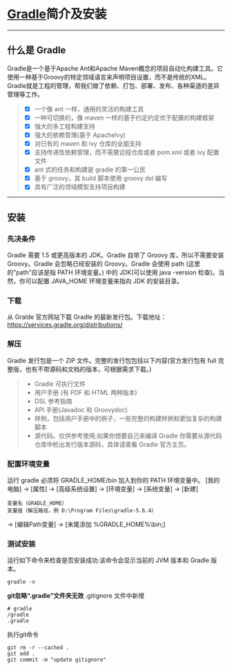 # [Gradle](https://docs.gradle.org/current/userguide/userguide.html)简介及安装

------
## **什么是 Gradle**
Gradle是一个基于Apache Ant和Apache Maven概念的项目自动化构建工具。它使用一种基于Groovy的特定领域语言来声明项目设置，而不是传统的XML。Gradle就是工程的管理，帮我们做了依赖、打包、部署、发布、各种渠道的差异管理等工作。
> - [x] 一个像 ant 一样，通用的灵活的构建工具
> - [x] 一种可切换的，像 maven 一样的基于约定约定优于配置的构建框架
> - [x] 强大的多工程构建支持
> - [x] 强大的依赖管理(基于 ApacheIvy)
> - [x] 对已有的 maven 和 ivy 仓库的全面支持
> - [x] 支持传递性依赖管理，而不需要远程仓库或者 pom.xml 或者 ivy 配置文件
> - [x] ant 式的任务和构建是 gradle 的第一公民
> - [x] 基于 groovy，其 build 脚本使用 groovy dsl 编写
> - [x] 具有广泛的领域模型支持项目构建

---
## **安装**

### 先决条件
Gradle 需要 1.5 或更高版本的 JDK。Gradle 自带了 Groovy 库，所以不需要安装 Groovy。Gradle 会忽略已经安装的 Groovy。Gradle 会使用 path (这里的"path"应该是指 PATH 环境变量。) 中的 JDK(可以使用 java -version 检查)。当然，你可以配置 JAVA_HOME 环境变量来指向 JDK 的安装目录。

### 下载
从 Gralde 官方网站下载 Gradle 的最新发行包。下载地址：https://services.gradle.org/distributions/

### 解压
Gradle 发行包是一个 ZIP 文件。完整的发行包包括以下内容(官方发行包有 full 完整版，也有不带源码和文档的版本，可根据需求下载。)
> * Gradle 可执行文件
> * 用户手册 (有 PDF 和 HTML 两种版本)
> * DSL 参考指南
> * API 手册(Javadoc 和 Groovydoc)
> * 样例，包括用户手册中的例子，一些完整的构建样例和更加复杂的构建脚本
> * 源代码。仅供参考使用,如果你想要自己来编译 Gradle 你需要从源代码仓库中检出发行版本源码，具体请查看 Gradle 官方主页。

### 配置环境变量
运行 gradle 必须将 GRADLE_HOME/bin 加入到你的 PATH 环境变量中。
[我的电脑] -> [属性] -> [高级系统设置] -> [环境变量] -> [系统变量] -> [新建]
```
变量名（GRADLE_HOME）
变量值（解压路径，例 D:\Program Files\gradle-5.6.4）
```
-> [编辑Path变量] -> [末尾添加 %GRADLE_HOME%\bin\;]

### 测试安装
运行如下命令来检查是否安装成功.该命令会显示当前的 JVM 版本和 Gradle 版本。
```
gradle -v 
```

**git忽略“.gradle”文件夹无效**
.gitignore 文件中新增
```
# gradle
/gradle
.gradle
```
执行git命令
```
git rm -r --cached . 
git add .
git commit -m "update gitignore"
```